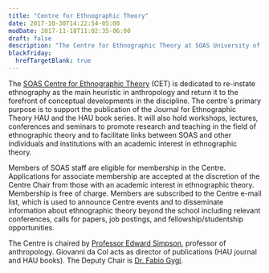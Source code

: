 ```yaml
---
title: "Centre for Ethnographic Theory"
date: 2017-10-30T14:22:54-05:00
modDate: 2017-11-18T11:02:35-06:00
draft: false
description: "The Centre for Ethnographic Theory at SOAS University of London works to support HAU's mission and promote research and teaching in the field of ethnographic theory"
blackfriday:
  hrefTargetBlank: true
---
```


The [SOAS Centre for Ethnographic Theory](https://www.soas.ac.uk/ethnographic-theory/) (CET) is dedicated to re-instate ethnography as the main heuristic in anthropology and return it to the forefront of conceptual developments in the discipline. The centre`s primary purpose is to support the publication of the Journal for Ethnographic Theory HAU and the HAU book series. It will also hold workshops, lectures, conferences and seminars to promote research and teaching in the field of ethnographic theory and to facilitate links between SOAS and other individuals and institutions with an academic interest in ethnographic theory.

Members of SOAS staff are eligible for membership in the Centre. Applications for associate membership are accepted at the discretion of the Centre Chair from those with an academic interest in ethnographic theory. Membership is free of charge. Members are subscribed to the Centre e-mail list, which is used to announce Centre events and to disseminate information about ethnographic theory beyond the school including relevant conferences, calls for papers, job postings, and fellowship/studentship opportunities.

The Centre is chaired by [Professor Edward Simpson](https://www.soas.ac.uk/staff/staff36082.php), professor of anthropology. Giovanni da Col acts as director of publications (HAU journal and HAU books). The Deputy Chair is [Dr. Fabio Gygi](https://www.soas.ac.uk/staff/staff86375.php).

